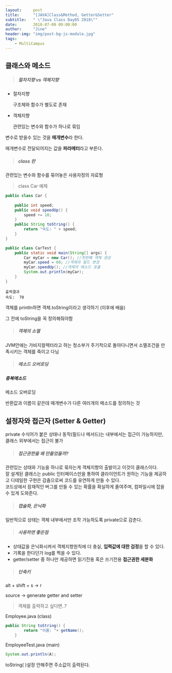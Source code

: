 ```yaml
---
layout:     post
title:      "[JAVA]Class&Method, Getter&Setter"
subtitle:   " \"Java Class Day05 2018\""
date:       2018-07-09 09:00:00
author:     "Jine"
header-img: "img/post-bg-js-module.jpg"
tags:
    - MultiCampus
---
```


## 클래스와 메소드

> ##### 절차지향 vs 객체지향

- 절차지향

  구조체와 함수가 별도로 존재

- 객체지향

  관련있는 변수와 함수가 하나로 묶임



변수로 받을수 있는 것을 **매개변수**라 한다.

매개변수로 전달되어지는 값을 **파라메터**라고 부른다.



> ##### class 란

관련있는 변수와 함수를 묶어놓은 사용자정의 자료형



> class Car 예제

```java
public class Car {
	
	public int speed;
	public void speedUp() {
		speed += 10;	
	}
	public String toString() {
		return "속도: " + speed;
	}
}
```
```java
public class CarTest {
	public static void main(String[] args) {
		Car myCar = new Car(); //첫번째 객체 생성
		myCar.speed = 60; //객체의 필드 변경
		myCar.speedUp(); //객체의 메소드 호출
		System.out.println(myCar);
    }
}
```

```
출력결과
속도:  70
```

객체를 println하면 객체.toString이라고 생각하기 (이후에 배움)

그 전에 toString을 꼭 정의해줘야함



> ##### 객체의 소멸

JVM안에는 가비지컬렉터라고 하는 청소부가 주기적으로 돌아다니면서 소멸조건을 만족시키는 객체를 죽이고 다님



> ##### 메소드 오버로딩

##### 중복메소드

메소드 오버로딩

반환값과 이름이 같은데 매개변수가 다른 여러개의 메소드를 정의하는 것



## 설정자와 접근자 (Setter & Getter)

private 수식어가 붙은 상태나 동작(필드나 메서드)는 내부에서는 접근이 가능하지만, 클래스 외부에서는 접근이 불가



> ##### 접근권한을 왜 만들었을까?

관련있는 상태와 기능을 하나로 묶자는게 객체지향의 출발이고 이것이 클래스이다.<br>잘 설계된 클래스는 public 인터페이스만을 통하여 클라이언트가 원하는 기능을 제공하고 디테일한 구현은 감춤으로써 코드를 유연하게 만들 수 있다.<br>코드상에서 잠재적인 버그를 만들 수 있는 확률을 확실하게 줄여주며, 컴파일시에 잡을 수 있게 도와준다. 



> ##### 캡슐화, 은닉화

일반적으로 상태는 객체 내부에서만 조작 가능하도록 private으로 감춘다.



> ##### 사용하면 좋은점

- 상태값을 은닉화시켜서 객체지향원칙에 더 충실, **입력값에 대한 검정**을 할 수 있다.
- 기록을 한다던가 log를 찍을 수 있다.
- getter/setter 중 하나만 제공하면 읽기전용 혹은 쓰기전용 **접근권한 세분화**

> ##### 단축키

alt + shift + s -> r

source -> generate getter and setter

> 객체를 출력하고 싶다면..?

Employee.java (class)

```java
public String toString() {
		return "이름: "+ getName();
	}
```

EmployeeTest.java (main)

```java
System.out.println(A);
```

toString( )설정 안해주면 주소값이 출력된다.